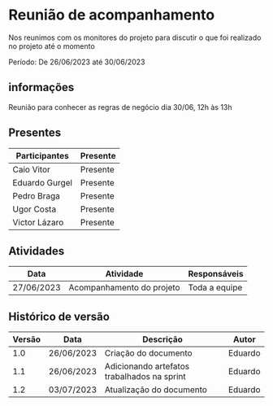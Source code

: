 # Reunião de acompanhamento

Nos reunimos com os monitores do projeto para discutir o que foi realizado no projeto até o momento

Período: De 26/06/2023 até 30/06/2023

## informações

Reunião para conhecer as regras de negócio dia 30/06, 12h às 13h

## Presentes 

| Participantes                                              | Presente      |
| ---------------------------------------------------------- | ------------- |
| Caio Vitor                                                 | Presente      |
| Eduardo Gurgel                                             | Presente      |
| Pedro Braga                                                | Presente      |
| Ugor Costa                                                 | Presente      |
| Victor Lázaro                                              | Presente      |

## Atividades


| Data       | Atividade                                   | Responsáveis |
| ---------- | ------------------------------------------- |--------------|
| 27/06/2023 | Acompanhamento do projeto          | Toda a equipe |


## Histórico de versão

| Versão | Data       | Descrição                                   | Autor   |
| ------ | ---------- | ------------------------------------------- | ------- |
| 1.0    | 26/06/2023 | Criação do documento                        | Eduardo |
| 1.1    | 26/06/2023 | Adicionando artefatos trabalhados na sprint | Eduardo |
| 1.2    | 03/07/2023 | Atualização do documento                    | Eduardo |